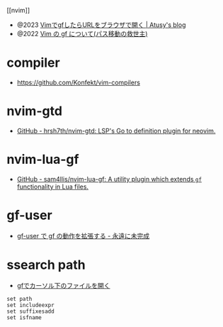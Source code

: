 [[nvim]]

- @2023 [VimでgfしたらURLをブラウザで開く | Atusy's blog](https://blog.atusy.net/2023/12/09/gf-open-url/)
- @2022 [Vim の gf について(パス移動の救世主)](https://zenn.dev/hasu_83/articles/explain-vim-gf)

# compiler

- https://github.com/Konfekt/vim-compilers

# nvim-gtd

- [GitHub - hrsh7th/nvim-gtd: LSP's Go to definition plugin for neovim.](https://github.com/hrsh7th/nvim-gtd)

# nvim-lua-gf

- [GitHub - sam4llis/nvim-lua-gf: A utility plugin which extends `gf` functionality in Lua files.](https://github.com/sam4llis/nvim-lua-gf)

# gf-user

- [gf-user で gf の動作を拡張する - 永遠に未完成](https://thinca.hatenablog.com/entry/20140324/1395590910)

# ssearch path

- [gfでカーソル下のファイルを開く](https://yanor.net/wiki/?Vim/%E3%83%95%E3%82%A1%E3%82%A4%E3%83%AB%E3%82%AA%E3%83%BC%E3%83%97%E3%83%B3/gf%E3%81%A7%E3%82%AB%E3%83%BC%E3%82%BD%E3%83%AB%E4%B8%8B%E3%81%AE%E3%83%95%E3%82%A1%E3%82%A4%E3%83%AB%E3%82%92%E9%96%8B%E3%81%8F)

```vim
set path
set includeexpr
set suffixesadd
set isfname
```
